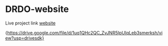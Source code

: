 # DRDO-website 
Live project link  [website](https://akashjhadrdo.netlify.app/)

{https://drive.google.com/file/d/1uq1QHc2QC_ZvJNR5IpUIqLeb3smerksh/view?usp=drivesdk}
